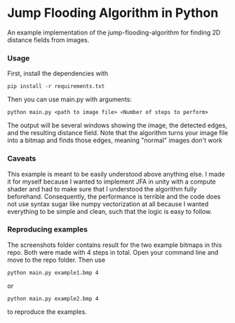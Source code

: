 # Jump Flooding Algorithm in Python
An example implementation of the jump-flooding-algorithm for finding 2D distance fields from images.

### Usage
First, install the dependencies with 
```
pip install -r requirements.txt
```
Then you can use main.py with arguments:
```
python main.py <path to image file> <Number of steps to perform>
````
The output will be several windows showing the image, the detected edges, and the resulting distance field.
Note that the algorithm turns your image file into a bitmap and finds those edges, meaning "normal" images don't work

### Caveats
This example is meant to be easily understood above anything else. I made it for myself because I wanted to implement JFA in unity with a compute shader and had to make sure that I understood the algorithm fully beforehand.
Consequently, the performance is terrible and the code does not use syntax sugar like numpy vectorization at all because I wanted everything to be simple and clean, such that the logic is easy to follow. 

### Reproducing examples
The screenshots folder contains result for the two example bitmaps in this repo. Both were made with 4 steps in total.
Open your command line and move to the repo folder. Then use
````
python main.py example1.bmp 4
````
or
````
python main.py example2.bmp 4
````
to reproduce the examples.